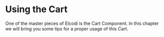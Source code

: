 Using the Cart
==============

One of the master pieces of Elcodi is the Cart Component. In this chapter we 
will bring you some tips for a proper usage of this Cart.